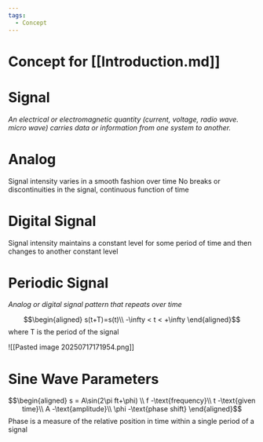 ```yaml
---
tags:
  - Concept
---
```

# Concept for [[Introduction.md]]

# Signal
*An electrical or electromagnetic quantity (current, voltage, radio wave. micro wave) carries data or information from one system to another.*

# Analog
Signal intensity varies in a smooth fashion over time
No breaks or discontinuities in the signal, continuous function of time

# Digital Signal
Signal intensity maintains a constant level for some period of time and then changes to another constant level

# Periodic Signal

*Analog or digital signal pattern that repeats over time*

$$\begin{aligned}
s(t+T)=s(t)\\
-\infty < t < +\infty
\end{aligned}$$
where T is the period of the signal

![[Pasted image 20250717171954.png]]

# Sine Wave Parameters

$$\begin{aligned}
s = A\sin(2\pi ft+\phi)
\\
f -\text{frequency}\\
t -\text{given time}\\
A -\text{amplitude}\\
\phi -\text{phase shift}
\end{aligned}$$
Phase is a measure of the relative position in time within a single period of a signal